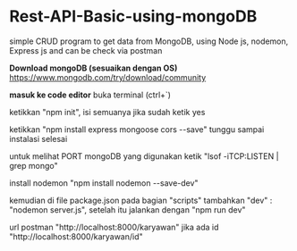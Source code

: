 # Rest-API-Basic-using-mongoDB
simple CRUD program to get data from MongoDB, using Node js, nodemon, Express js and can be check via postman

**Download mongoDB (sesuaikan dengan OS)**
https://www.mongodb.com/try/download/community

**masuk ke code editor**
buka terminal (ctrl+`)

ketikkan "npm init", isi semuanya jika sudah ketik yes

ketikkan "npm install express mongoose cors --save" tunggu sampai instalasi selesai

untuk melihat PORT mongoDB yang digunakan ketik "lsof -iTCP:LISTEN | grep mongo"

install nodemon "npm install nodemon --save-dev"

kemudian di file package.json pada bagian "scripts" tambahkan
"dev" : "nodemon server.js",
setelah itu jalankan dengan "npm run dev"

url postman "http://localhost:8000/karyawan"
jika ada id "http://localhost:8000/karyawan/id"


